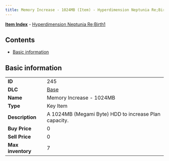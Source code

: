 ```yaml
---
title: Memory Increase - 1024MB (Item) - Hyperdimension Neptunia Re;Birth1
---
```


[**Item Index**](/neptunia/rb1/item/index.html) - [Hyperdimension Neptunia Re;Birth1](/neptunia/rb1)

## Contents

- [Basic information](#basic-information)
## Basic information

|   |   |
| -- | -- |
| **ID** | 245 |
| **DLC** | [Base](/neptunia/rb1/dlc/1-base.html) |
| **Name** | Memory Increase - 1024MB |
| **Type** | Key Item |
| **Description** | A 1024MB (Megami Byte) HDD to increase Plan capacity. |
| **Buy Price** | 0 |
| **Sell Price** | 0 |
| **Max inventory** | 7 |
